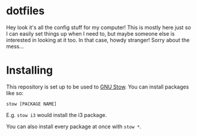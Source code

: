 # dotfiles

Hey look it's all the config stuff for my computer! This is mostly here just so I can easily set things up when I need to, but maybe someone else is interested in looking at it too. In that case, howdy stranger! Sorry about the mess...

# Installing

This repository is set up to be used to [GNU Stow](https://www.gnu.org/software/stow/). You can install packages like so:

```
stow [PACKAGE NAME]
```

E.g. `stow i3` would install the i3 package.

You can also install every package at once with `stow *`.

